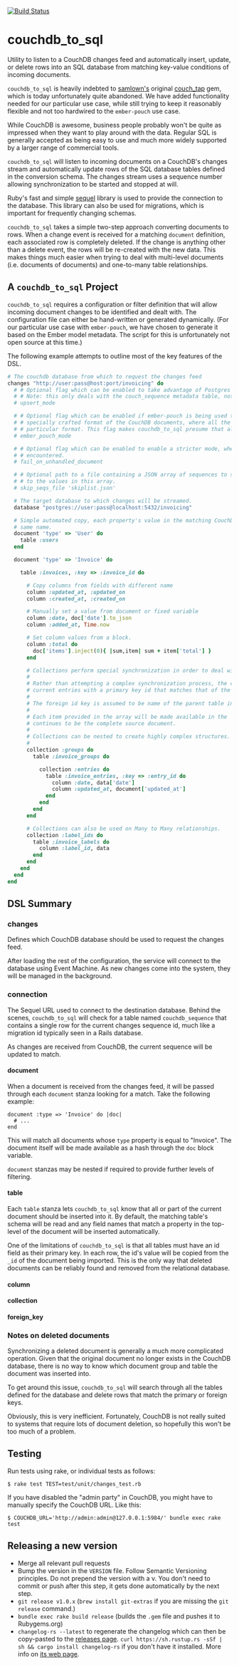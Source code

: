 [![Build Status](https://travis-ci.org/ecraft/couch_tap.svg?branch=master)](https://travis-ci.org/ecraft/couch_tap)

# couchdb_to_sql

Utility to listen to a CouchDB changes feed and automatically insert, update,
or delete rows into an SQL database from matching key-value conditions of incoming documents.

`couchdb_to_sql` is heavily indebted to [samlown's](https://github.com/samlown) original [couch_tap](https://github.com/samlown/couch_tap) gem, which is today unfortunately quite abandoned. We have added functionality needed for our particular use case, while still trying to keep it reasonably flexible and not too hardwired to the `ember-pouch` use case.

While CouchDB is awesome, business people probably won't be quite as impressed when they want to play around with the data. Regular SQL is generally accepted as being easy to use and much more widely supported by a larger range of commercial tools.

`couchdb_to_sql` will listen to incoming documents on a CouchDB's changes stream and automatically update rows of the SQL database tables defined in the conversion schema. The changes stream uses a sequence number allowing synchronization to be started and stopped at will.

Ruby's fast and simple [sequel](http://sequel.jeremyevans.net/) library is used to provide the connection to the database. This library can also be used for migrations, which is important for frequently changing schemas.

`couchdb_to_sql` takes a simple two-step approach converting documents to rows. When a change event is received for a matching `document` definition, each associated row is completely deleted. If the change is anything other than a delete event, the rows will be re-created with the new data. This makes things much easier when trying to deal with multi-level documents (i.e. documents of documents) and one-to-many table relationships.


## A `couchdb_to_sql` Project

`couchdb_to_sql` requires a configuration or filter definition that will allow incoming document changes to be identified and dealt with. The configuration file can either be hand-written or generated dynamically. (For our particular use case with `ember-pouch`, we have chosen to generate it based on the Ember model metadata. The script for this is unfortunately not open source at this time.)

The following example attempts to outline most of the key features of the DSL.

```ruby
# The couchdb database from which to request the changes feed
changes "http://user:pass@host:port/invoicing" do
  # # Optional flag which can be enabled to take advantage of Postgres 9.5's support for INSERT CONFLICT, e.g. upserts.
  # # Note: this only deals with the couch_sequence metadata table, not the actual CouchDB documents themselves.
  # upsert_mode

  # # Optional flag which can be enabled if ember-pouch is being used to populate the CouchDB database. ember-pouch uses a
  # # specially crafted format of the CouchDB documents, where all the data is placed in 'data' node and the 'id' follows a
  # # particular format. This flag makes couchdb_to_sql presume that all CouchDB documents for the given stream follow this format.
  # ember_pouch_mode

  # # Optional flag which can be enabled to enable a stricter mode, where processing will abort if an unhandled document is
  # # encountered.
  # fail_on_unhandled_document

  # # Optional path to a file containing a JSON array of sequences to skip. The 'seq' value of incoming documents will be compared
  # # to the values in this array.
  # skip_seqs_file 'skiplist.json'

  # The target database to which changes will be streamed.
  database "postgres://user:pass@localhost:5432/invoicing"

  # Simple automated copy, each property's value in the matching CouchDB document will be copied to the table field with the
  # same name.
  document 'type' => 'User' do
    table :users
  end

  document 'type' => 'Invoice' do

    table :invoices, :key => :invoice_id do

      # Copy columns from fields with different name
      column :updated_at, :updated_on
      column :created_at, :created_on

      # Manually set a value from document or fixed variable
      column :date, doc['date'].to_json
      column :added_at, Time.now

      # Set column values from a block.
      column :total do
        doc['items'].inject(0){ |sum,item| sum + item['total'] }
      end

      # Collections perform special synchronization in order to deal with one to one, or indeed many to many relationships.
      #
      # Rather than attempting a complex synchronization process, the current version of couchdb_to_sql will just DELETE all
      # current entries with a primary key id that matches that of the parent table.
      #
      # The foreign id key is assumed to be name of the parent table in singular form with `_id` appended.
      #
      # Each item provided in the array will be made available in the `#data` method, and index from `#index`. `#document`
      # continues to be the complete source document.
      #
      # Collections can be nested to create highly complex structures.
      #
      collection :groups do
        table :invoice_groups do

          collection :entries do
            table :invoice_entries, :key => :entry_id do
              column :date, data['date']
              column :updated_at, document['updated_at']
            end
          end
        end
      end

      # Collections can also be used on Many to Many relationships.
      collection :label_ids do
        table :invoice_labels do
          column :label_id, data
        end
      end
    end
  end
end
```

## DSL Summary

### changes

Defines which CouchDB database should be used to request the changes feed.

After loading the rest of the configuration, the service will connect to the database using Event Machine. As new changes come into the system, they will be managed in the background.


### connection

The Sequel URL used to connect to the destination database. Behind the scenes, `couchdb_to_sql` will check for a table named `couchdb_sequence` that contains a single row for the current changes sequence id, much like a migration id typically seen in a Rails database.

As changes are received from CouchDB, the current sequence will be updated to match.

#### document

When a document is received from the changes feed, it will be passed through each
`document` stanza looking for a match. Take the following example:

    document :type => 'Invoice' do |doc|
      # ...
    end

This will match all documents whose `type` property is equal to "Invoice". The document itself will be made available as a hash through the `doc` block variable.

`document` stanzas may be nested if required to provide further levels of filtering.

#### table

Each `table` stanza lets `couchdb_to_sql` know that all or part of the current document should be inserted into it. By default, the matching table's schema will be read and any field names that match a property in the top-level of the document will be inserted automatically.

One of the limitations of `couchdb_to_sql` is that all tables must have an id field as their primary key. In each row, the id's value will be copied from the `_id` of the document being imported. This is the only way that deleted documents can be reliably found and removed from the relational database.

#### column

#### collection

#### foreign_key


### Notes on deleted documents

Synchronizing a deleted document is generally a much more complicated operation. Given that the original document no longer exists in the CouchDB database, there is no way to know which document group and table the document was inserted into.

To get around this issue, `couchdb_to_sql` will search through all the tables defined for the database and delete rows that match the primary or foreign keys.

Obviously, this is very inefficient. Fortunately, CouchDB is not really suited to systems that require lots of document deletion, so hopefully this won't be too much of a problem.


## Testing

Run tests using rake, or individual tests as follows:

```shell
$ rake test TEST=test/unit/changes_test.rb
```

If you have disabled the "admin party" in CouchDB, you might have to manually specify the CouchDB URL. Like this:

```shell
$ COUCHDB_URL='http://admin:admin@127.0.0.1:5984/' bundle exec rake test
```

## Releasing a new version

- Merge all relevant pull requests
- Bump the version in the `VERSION` file. Follow Semantic Versioning principles. Do not prepend the version with a v. You don't need to commit or push after this step, it gets done automatically by the next step.
- `git release v1.0.x` (`brew install git-extras` if you are missing the `git release` command.)
- `bundle exec rake build release` (builds the `.gem` file and pushes it to Rubygems.org)
- `changelog-rs --latest` to regenerate the changelog which can then be copy-pasted to the [releases page](https://github.com/ecraft/couchdb_to_sql/releases). `curl https://sh.rustup.rs -sSf | sh && cargo install changelog-rs` if you don't have it installed. More info on [its web page](https://github.com/perlun/changelog-rs).
